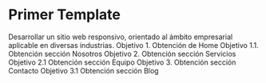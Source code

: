 # Primer Template
Desarrollar un sitio web responsivo, orientado al ámbito
empresarial aplicable en diversas industrias.
Objetivo 1. Obtención de Home
Objetivo 1.1. Obtención sección Nosotros
Objetivo 2. Obtención sección Servicios
Objetivo 2.1 Obtención sección Equipo
Objetivo 3. Obtención sección Contacto
Objetivo 3.1 Obtención sección Blog
